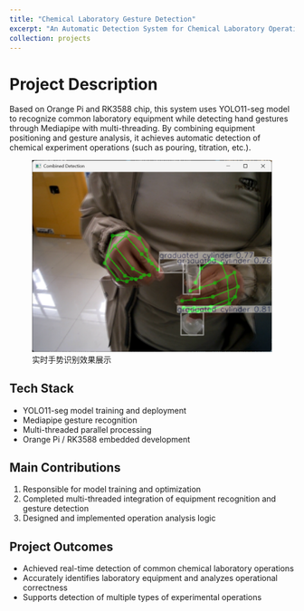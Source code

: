 ```yaml
---
title: "Chemical Laboratory Gesture Detection"
excerpt: "An Automatic Detection System for Chemical Laboratory Operation Based on Orange Pi and RK3588"
collection: projects
---
```


# Project Description
Based on Orange Pi and RK3588 chip, this system uses YOLO11-seg model to recognize common laboratory equipment while detecting hand gestures through Mediapipe with multi-threading. By combining equipment positioning and gesture analysis, it achieves automatic detection of chemical experiment operations (such as pouring, titration, etc.).

<figure>
  <img src="/images/projects/chem-is-try/grabing_cylinder.png" alt="Gesture detection demo">
  <figcaption>实时手势识别效果展示</figcaption>
</figure>

## Tech Stack
- YOLO11-seg model training and deployment
- Mediapipe gesture recognition
- Multi-threaded parallel processing
- Orange Pi / RK3588 embedded development

## Main Contributions
1. Responsible for model training and optimization
2. Completed multi-threaded integration of equipment recognition and gesture detection
3. Designed and implemented operation analysis logic

## Project Outcomes
- Achieved real-time detection of common chemical laboratory operations
- Accurately identifies laboratory equipment and analyzes operational correctness
- Supports detection of multiple types of experimental operations
